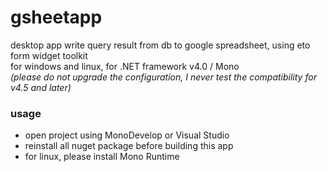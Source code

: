 # gsheetapp
desktop app write query result from db to google spreadsheet, using eto form widget toolkit  
for windows and linux, for .NET framework v4.0 / Mono  
*(please do not upgrade the configuration, I never test the compatibility for v4.5 and later)*

### usage
* open project using MonoDevelop or Visual Studio
* reinstall all nuget package before building this app
* for linux, please install Mono Runtime
